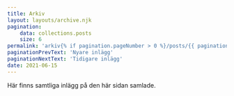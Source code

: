 ```yaml
---
title: Arkiv
layout: layouts/archive.njk
pagination:
    data: collections.posts
    size: 6
permalink: 'arkiv{% if pagination.pageNumber > 0 %}/posts/{{ pagination.pageNumber }}{% endif %}/index.html'
paginationPrevText: 'Nyare inlägg'
paginationNextText: 'Tidigare inlägg'
date: 2021-06-15
---
```


Här finns samtliga inlägg på den här sidan samlade.
